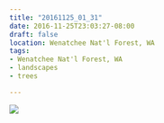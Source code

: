 ```yaml
---
title: "20161125_01_31"
date: 2016-11-25T23:03:27-08:00
draft: false
location: Wenatchee Nat'l Forest, WA
tags:
- Wenatchee Nat'l Forest, WA
- landscapes
- trees

---
```

![](https://d17enza3bfujl8.cloudfront.net/20161125_01_31.jpg)
